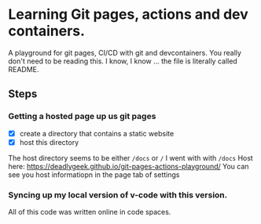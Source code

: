 # Learning Git pages, actions and dev containers.

A playground for git pages, CI/CD with git and devcontainers. You really don't need to be 
reading this. I know, I know ... the file is literally called README. 

## Steps

### Getting a hosted page up us git pages

- [x] create a directory that contains a static website
- [x] host this directory

The host directory seems to be either `/docs` or `/`
I went with with `/docs`
Host here: https://deadlygeek.github.io/git-pages-actions-playground/ 
You can see you host informatiopn in the page tab of settings

### Syncing up my local version of v-code with this version.

All of this code was written online in code spaces.